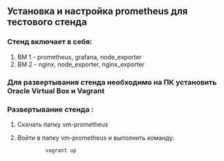 ## Установка и настройка prometheus для тестового стенда

### Стенд включает в себя:
1. ВМ 1 - prometheus, grafana, node_exporter
2. BM 2 - nginx, node_exporter, nginx_exporter

### Для развертывания стенда необходимо на ПК установить Oracle Virtual Box и Vagrant 

### Развертывание  стенда :
1. Скачать папку vm-prometheus 
2. Войти в папку vm-prometheus и выполнить команду:

                vagrant up
    
    

